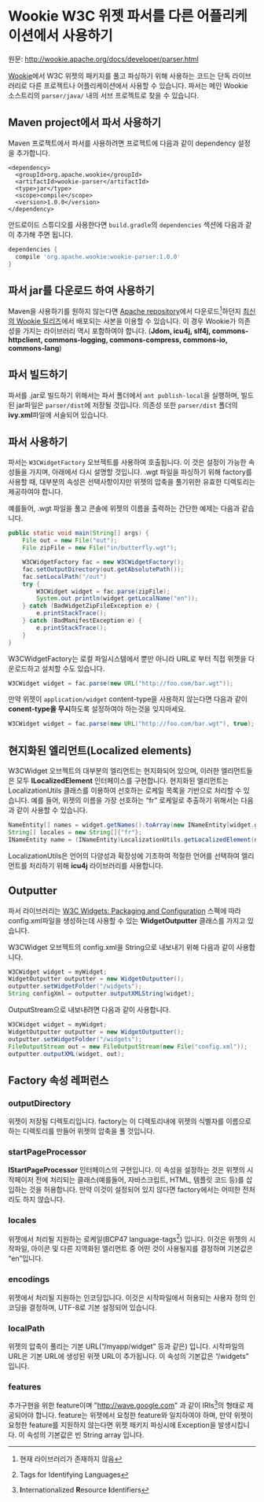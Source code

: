 # Wookie W3C 위젯 파서를 다른 어플리케이션에서 사용하기

원문: http://wookie.apache.org/docs/developer/parser.html

[Wookie](http://wookie.apache.org/index.html)에서 W3C 위젯의 패키지를 풀고 파싱하기 위해 사용하는 코드는 단독 라이브러리로 다른 프로젝트나 어플리케이션에서 사용할 수 있습니다. 파서는 메인 Wookie 소스트리의 `parser/java/` 내의 서브 프로젝트로 찾을 수 있습니다.

## Maven project에서 파서 사용하기

Maven 프로젝트에서 파서를 사용하려면 프로젝트에 다음과 같이 dependency 설정을 추가합니다.

```maven
<dependency>
  <groupId>org.apache.wookie</groupId>
  <artifactId>wookie-parser</artifactId>
  <type>jar</type>
  <scope>compile</scope>
  <version>1.0.0</version>
</dependency>
```

안드로이드 스튜디오를 사용한다면 `build.gradle`의 `dependencies` 섹션에 다음과 같이 추가해 주면 됩니다.

```groovy
dependencies {
  compile 'org.apache.wookie:wookie-parser:1.0.0'
}
```

## 파서 jar를 다운로드 하여 사용하기

Maven을 사용하기를 원하지 않는다면 [Apache repository](https://repository.apache.org/content/groups/snapshots/org/apache/wookie/wookie-parser/)에서 다운로드[^1]하던지 [최신의 Wookie 릴리즈](http://wookie.apache.org/docs/download.html)에서 배포되는 사본을 이용할 수 있습니다. 이 경우 Wookie가 의존성을 가지는 라이브러리 역시 포함하여야 합니다. (**Jdom, icu4j, slf4j, commons-httpclient, commons-logging, commons-compress, commons-io, commons-lang**)

## 파서 빌드하기

파서를 .jar로 빌드하기 위해서는 파서 폴더에서 `ant publish-local`을 실행하며, 빌드된 jar파일은 `parser/dist`에 저장될 것입니다. 의존성 또한 `parser/dist` 폴더의 **ivy.xml**파일에 서술되어 있습니다.

## 파서 사용하기

파서는 `W3CWidgetFactory` 오브젝트를 사용하여 호출됩니다. 이 것은 설정이 가능한 속성들을 가지며, 아래에서 다시 설명할 것입니다. .wgt 파일을 파싱하기 위해 factory를 사용할 때, 대부분의 속성은 선택사항이지만 위젯의 압축을 풀기위한 유효한 디렉토리는 제공하여야 합니다.

예를들어, .wgt 파일을 풀고 콘솔에 위젯의 이름을 출력하는 간단한 예제는 다음과 같습니다.

```java
public static void main(String[] args) {
    File out = new File("out");
    File zipFile = new File("in/butterfly.wgt");

    W3CWidgetFactory fac = new W3CWidgetFactory();
    fac.setOutputDirectory(out.getAbsolutePath());
    fac.setLocalPath("/out")
    try {
        W3CWidget widget = fac.parse(zipFile);
        System.out.println(widget.getLocalName("en"));
    } catch (BadWidgetZipFileException e) {
        e.printStackTrace();
    } catch (BadManifestException e) {
        e.printStackTrace();
    }
}
```

W3CWidgetFactory는 로컬 파일시스템에서 뿐만 아니라 URL로 부터 직접 위젯을 다운로드하고 설치할 수도 있습니다.

```java
W3CWidget widget = fac.parse(new URL("http://foo.com/bar.wgt"));
```

만약 위젯이 `application/widget` content-type을 사용하지 않는다면 다음과 같이 **conent-type을 무시**하도록 설정하여야 하는것을 잊지마세요.

```java
W3CWidget widget = fac.parse(new URL("http://foo.com/bar.wgt"), true);
```

## 현지화된 엘리먼트(Localized elements)

W3CWidget 오브젝트의 대부분의 엘리먼트는 현지화되어 있으며, 이러한 엘리먼트들은 모두 **ILocalizedElement** 인터페이스를 구현합니다. 현지화된 엘리먼트는 LocalizationUtils 클래스를 이용하여 선호하는 로케일 목록을 기반으로 처리할 수 있습니다. 예를 들어, 위젯의 이름을 가장 선호하는 “fr” 로케일로 추출하기 위해서는 다음과 같이 사용할 수 있습니다.

```java
NameEntity[] names = widget.getNames().toArray(new INameEntity[widget.getNames().size()]);
String[] locales = new String[]{"fr"};
INameEntity name = (INameEntity)LocalizationUtils.getLocalizedElement(names, locales,widget.getDefaultLocale());
```

LocalizationUtils은 언어의 다양성과 확장성에 기초하여 적절한 언어를 선택하여 엘리먼트를 처리하기 위해 **icu4j** 라이브러리를 사용합니다.

## Outputter

파서 라이브러리는 [W3C Widgets: Packaging and Configuration](http://www.w3.org/TR/widgets/) 스펙에 따라 config.xml파일을 생성하는데 사용할 수 있는 **WidgetOutputter** 클래스를 가지고 있습니다.

W3CWidget 오브젝트의 config.xml을 String으로 내보내기 위해 다음과 같이 사용합니다.

```java
W3CWidget widget = myWidget;
WidgetOutputter outputter = new WidgetOutputter();
outputter.setWidgetFolder("/widgets");
String configXml = outputter.outputXMLString(widget);
```

OutputStream으로 내보내려면 다음과 같이 사용합니다.

```java
W3CWidget widget = myWidget;
WidgetOutputter outputter = new WidgetOutputter();
outputter.setWidgetFolder("/widgets");   
FileOutputStream out = new FileOutputStream(new File("config.xml"));
outputter.outputXML(widget, out);
```

## Factory 속성 레퍼런스

### outputDirectory
위젯이 저장될 디렉토리입니다. factory는 이 디렉토리내에 위젯의 식별자를 이름으로 하는 디렉토리를 만들어 위젯의 압축을 풀 것입니다.

### startPageProcessor
**IStartPageProcessor** 인터페이스의 구현입니다. 이 속성을 설정하는 것은 위젯의 시작페이저 전에 처리되는 클래스(예를들어, 자바스크립트, HTML, 템플릿 코드 등)를 삽입하는 것을 허용합니다. 만약 이것이 설정되어 있지 않다면 factory에서는 어떠한 전처리도 하지 않습니다.

### locales
위젯에서 처리될 지원하는 로케일(BCP47 language-tags[^BCP47]) 입니다. 이것은 위젯의 시작파일, 아이콘 및 다른 지역화된 엘리먼트 중 어떤 것이 사용될지를 결정하며 기본값은 “en”입니다.

### encodings
위젯에서 처리될 지원하는 인코딩입니다. 이것은 시작파일에서 허용되는 사용자 정의 인코딩을 결정하며, UTF-8로 기본 설정되어 있습니다.

### localPath
위젯의 압축이 풀리는 기본 URL(“/myapp/widget” 등과 같은) 입니다. 시작파일의 URL은 기본 URL에 생성된 위젯 URL이 추가됩니다. 이 속성의 기본값은 “/widgets” 입니다.

### features
추가구현을 위한 feature이며 "http://wave.google.com" 과 같이 IRIs[^IRIs]의 형태로 제공되어야 합니다. feature는 위젯에서 요청한 feature와 일치하여야 하며, 만약 위젯이 요청한 feature를 지원하지 않는다면 위젯 패키지 파싱시에 Exception을 발생시킵니다. 이 속성의 기본값은 빈 String array 입니다.

[^1]: 현재 라이브러리가 존재하지 않음
[^BCP47]: Tags for Identifying Languages
[^IRIs]: **I**nternationalized **R**esource **I**dentifiers